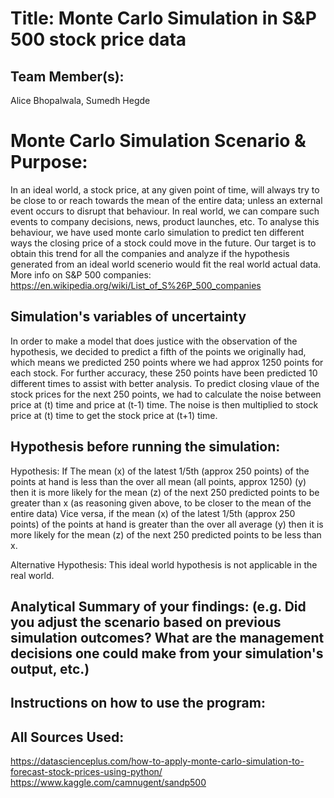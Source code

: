 # Title: Monte Carlo Simulation in S&P 500 stock price data

## Team Member(s):
Alice Bhopalwala, Sumedh Hegde

# Monte Carlo Simulation Scenario & Purpose:
In an ideal world, a stock price, at any given point of time, will always try to be close to or reach towards the mean of the entire data; unless an external event occurs to disrupt that behaviour. In real world, we can compare such events to company decisions, news, product launches, etc. To analyse this behaviour, we have used monte carlo simulation to predict ten different ways the closing price of a stock could move in the future. Our target is to obtain this trend for all the companies and analyze if the hypothesis generated from an ideal world scenerio would fit the real world actual data.
More info on S&P 500 companies: https://en.wikipedia.org/wiki/List_of_S%26P_500_companies

## Simulation's variables of uncertainty
In order to make a model that does justice with the observation of the hypothesis, we decided to predict a fifth of the points we originally had, which means we predicted 250 points where we had approx 1250 points for each stock. For further accuracy, these 250 points have been predicted 10 different times to assist with better analysis. 
To predict closing vlaue of the stock prices for the next 250 points, we had to calculate the noise between price at (t) time and price at (t-1) time. The noise is then multiplied to stock price at (t) time to get the stock price at (t+1) time.

## Hypothesis before running the simulation:
Hypothesis: If The mean (x) of the latest 1/5th (approx 250 points) of the points at hand is less than the over all mean (all points, approx 1250) (y) then it is more likely for the mean (z) of the next 250 predicted points to be greater than x (as reasoning given above, to be closer to the mean of the entire data)
Vice versa, if the mean (x) of the latest 1/5th (approx 250 points) of the points at hand is greater than the over all average (y) then it is more likely for the mean (z) of the next 250 predicted points to be less than x.

Alternative Hypothesis: This ideal world hypothesis is not applicable in the real world.

## Analytical Summary of your findings: (e.g. Did you adjust the scenario based on previous simulation outcomes?  What are the management decisions one could make from your simulation's output, etc.)

## Instructions on how to use the program:

## All Sources Used:
https://datascienceplus.com/how-to-apply-monte-carlo-simulation-to-forecast-stock-prices-using-python/
https://www.kaggle.com/camnugent/sandp500
